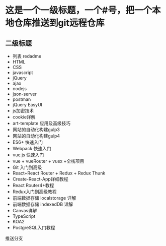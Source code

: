  # 这是一个一级标题，一个#号，把一个本地仓库推送到git远程仓库

 ## 二级标题

 - 列表 redadme
 - HTML
 - CSS
 - javascript
 - jQuery
 - ajax
 - nodejs
 - json-server
 - postman
 - jQuery EasyUI
 - js加密技术
 - cookie详解
 - art-template 应用及高级技巧
 - 网站的自动化构建gulp3 
 - 网站的自动化构建gulp4
 - ES6+ 快速入门
 - Webpack 快速入门
 - vue.js 快速入门
 - vue + vueRouter + vuex +全栈项目
 - Git 入门到高级
 - React+React Router + Redux + Redux Thunk
 - Create-React-App详细教程
 - React Router4+教程
 - Redux入门到高级教程
 - 前端数据存储 localstorage 详解
 - 前端数据存储 indexedDB 详解
 - Canvas详解
 - TypeScript
 - KOA2
 - PostgreSQL入门教程
 
 推送分支
